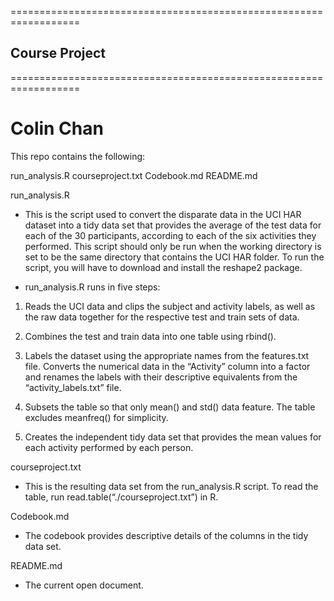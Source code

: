 ==================================================================
## Course Project
==================================================================
# Colin Chan

This repo contains the following:

run_analysis.R
courseproject.txt
Codebook.md
README.md

run_analysis.R

- This is the script used to convert the disparate data in the UCI HAR dataset into a tidy data set that provides the average of the test data for each of the 30 participants, according to each of the six activities they performed. This script should only be run when the working directory is set to be the same directory that contains the UCI HAR folder. To run the script, you will have to download and install the reshape2 package.

- run_analysis.R runs in five steps:

1. Reads the UCI data and clips the subject and activity labels, as well as the raw data together for the respective test and train sets of data.

2. Combines the test and train data into one table using rbind().

3. Labels the dataset using the appropriate names from the features.txt file. Converts the numerical data in the “Activity” column into a factor and renames the labels with their descriptive equivalents from the “activity_labels.txt” file. 

4. Subsets the table so that only mean() and std() data feature. The table excludes meanfreq() for simplicity.

5. Creates the independent tidy data set that provides the mean values for each activity performed by each person.


courseproject.txt

- This is the resulting data set from the run_analysis.R script. To read the table, run read.table(“./courseproject.txt”) in R.

Codebook.md

- The codebook provides descriptive details of the columns in the tidy data set.

README.md

- The current open document.

